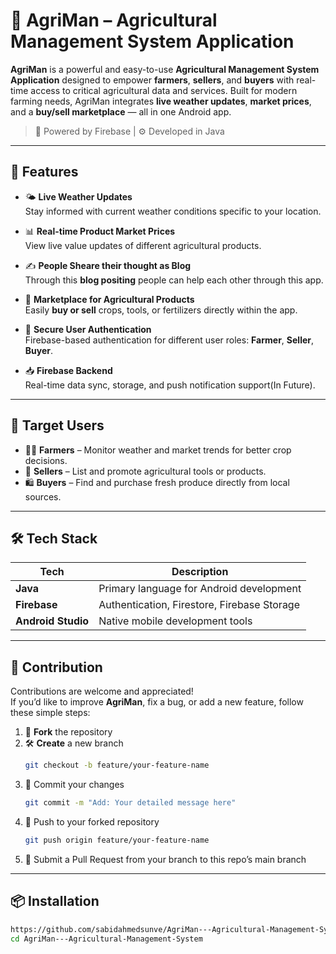 # 📱 AgriMan – Agricultural Management System Application

**AgriMan** is a powerful and easy-to-use **Agricultural Management System Application** designed to empower **farmers**, **sellers**, and **buyers** with real-time access to critical agricultural data and services. Built for modern farming needs, AgriMan integrates **live weather updates**, **market prices**, and a **buy/sell marketplace** — all in one Android app.

> 📡 Powered by Firebase | ⚙️ Developed in Java 

---

## 🌾 Features

- 🌤️ **Live Weather Updates**  
  Stay informed with current weather conditions specific to your location.

- 📊 **Real-time Product Market Prices**  
  View live value updates of different agricultural products.

- ✍️ **People Sheare their thought as Blog**  
  Through this **blog positing** people can help each other through this app.  

- 🛒 **Marketplace for Agricultural Products**  
  Easily **buy or sell** crops, tools, or fertilizers directly within the app.

- 🔐 **Secure User Authentication**  
  Firebase-based authentication for different user roles: **Farmer**, **Seller**, **Buyer**.

- 📥 **Firebase Backend**  
  Real-time data sync, storage, and push notification support(In Future).

---

## 🚜 Target Users

- 👨‍🌾 **Farmers** – Monitor weather and market trends for better crop decisions.  
- 💼 **Sellers** – List and promote agricultural tools or products.  
- 🛍️ **Buyers** – Find and purchase fresh produce directly from local sources.

---

## 🛠️ Tech Stack

| Tech               | Description                                 |
|--------------------|---------------------------------------------|
| **Java**           | Primary language for Android development    |
| **Firebase**       | Authentication, Firestore, Firebase Storage |
| **Android Studio** | Native mobile development tools             |

---

## 🤝 Contribution

Contributions are welcome and appreciated!  
If you’d like to improve **AgriMan**, fix a bug, or add a new feature, follow these simple steps:

1. 🍴 **Fork** the repository
2. 🛠️ **Create** a new branch  
   ```bash
   git checkout -b feature/your-feature-name
3. 💾 Commit your changes
   ```bash
   git commit -m "Add: Your detailed message here"
4. 🚀 Push to your forked repository
   ```bash
   git push origin feature/your-feature-name
5. 🔁 Submit a Pull Request from your branch to this repo’s main branch

---

## 📦 Installation

```bash
https://github.com/sabidahmedsunve/AgriMan---Agricultural-Management-System.git
cd AgriMan---Agricultural-Management-System


